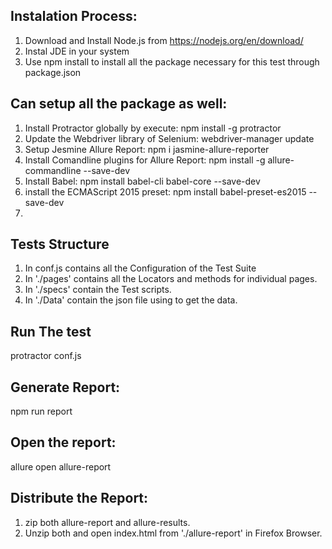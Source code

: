 ## Instalation Process:

1. Download and Install Node.js from https://nodejs.org/en/download/
2. Instal JDE in your system
3. Use npm install to install all the package necessary for this test through package.json

## Can setup all the package as well:
1. Install Protractor globally by execute: npm install -g protractor 
2. Update the Webdriver library of Selenium: webdriver-manager update
3. Setup Jesmine Allure Report: npm i jasmine-allure-reporter
4. Install Comandline plugins for Allure Report: npm install -g allure-commandline --save-dev
5. Install Babel: npm install babel-cli babel-core --save-dev
6. install the ECMAScript 2015 preset: npm install babel-preset-es2015 --save-dev
7. 

## Tests Structure
1. In conf.js contains all the Configuration of the Test Suite
2. In './pages' contains all the Locators and methods for individual pages.
3. In './specs' contain the Test scripts.
4. In './Data' contain the json file using to get the data. 




## Run The test
protractor conf.js

## Generate Report:
npm run report

## Open the report:
allure open allure-report

## Distribute the Report:
1. zip both allure-report and allure-results.
2. Unzip both and open index.html from './allure-report' in Firefox Browser.
